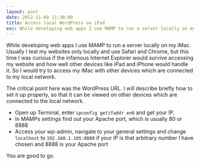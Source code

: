 ```yaml
---
layout: post
date: 2012-11-09 11:30:00
title: Access local WordPress on iPad
exc: While developing web apps I use MAMP to run a server locally on my iMac. Usually I test my websites only locally and use Safari and Chrome, but this time I was curious if the infamous Internet Explorer would survive accessing my website and how well other devices like iPad and iPhone would handle it.
---
```


While developing web apps I use MAMP to run a server locally on my iMac. Usually I test my websites only locally and use Safari and Chrome, but this time I was curious if the infamous Internet Explorer would survive accessing my website and how well other devices like iPad and iPhone would handle it. So I would try to access my iMac with other devices which are connected to my local network.

The critical point here was the WordPress URL. I will describe briefly how to set it up properly, so that it can be viewed on other devices which are connected to the local network.

- Open up Terminal, enter `ipconfig getifaddr en0` and get your IP.
- In MAMPs settings find out your Apache port, which is usually 80 or 8888
- Access your wp-admin, navigate to your general settings and change `localhost` to `192.168.1.105:8888` if your IP is that arbitrary number I have chosen and 8888 is your Apache port

You are good to go.